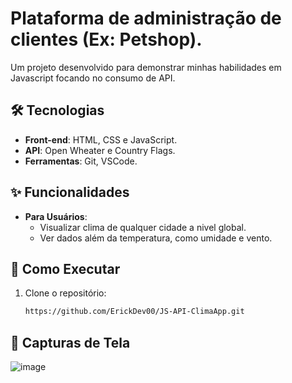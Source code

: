 # Plataforma de administração de clientes (Ex: Petshop).

Um projeto desenvolvido para demonstrar minhas habilidades em Javascript focando no consumo de API.

## 🛠️ Tecnologias

- **Front-end**: HTML, CSS e JavaScript.
- **API**: Open Wheater e Country Flags.
- **Ferramentas**: Git, VSCode.

## ✨ Funcionalidades

- **Para Usuários**:
  - Visualizar clima de qualquer cidade a nivel global.
  - Ver dados além da temperatura, como umidade e vento.

## 🚀 Como Executar

1. Clone o repositório:

   ```bash
   https://github.com/ErickDev00/JS-API-ClimaApp.git

   ```
## 📸 Capturas de Tela

![image](https://github.com/user-attachments/assets/af0b8a67-ea12-47f4-ad97-a4356717e891)
